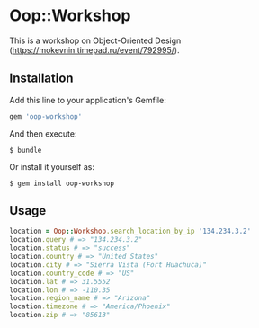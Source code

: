 # Oop::Workshop

This is a workshop on Object-Oriented Design (https://mokevnin.timepad.ru/event/792995/).

## Installation

Add this line to your application's Gemfile:

```ruby
gem 'oop-workshop'
```

And then execute:

    $ bundle

Or install it yourself as:

    $ gem install oop-workshop

## Usage

```ruby
location = Oop::Workshop.search_location_by_ip '134.234.3.2'
location.query # => "134.234.3.2"
location.status # => "success"
location.country # => "United States"
location.city # => "Sierra Vista (Fort Huachuca)"
location.country_code # => "US"
location.lat # => 31.5552
location.lon # => -110.35
location.region_name # => "Arizona"
location.timezone # => "America/Phoenix"
location.zip # => "85613"
```
